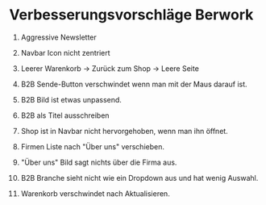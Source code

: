 # Verbesserungsvorschläge Berwork

1. Aggressive Newsletter

2. Navbar Icon nicht zentriert

3. Leerer Warenkorb -> Zurück zum Shop -> Leere Seite

4. B2B Sende-Button verschwindet wenn man mit der Maus darauf ist.

5. B2B Bild ist etwas unpassend.

6. B2B als Titel ausschreiben

7. Shop ist in Navbar nicht hervorgehoben, wenn man ihn öffnet.

8. Firmen Liste nach "Über uns" verschieben.

9. "Über uns" Bild sagt nichts über die Firma aus.

10. B2B Branche sieht nicht wie ein Dropdown aus und hat wenig Auswahl.

11. Warenkorb verschwindet nach Aktualisieren.
